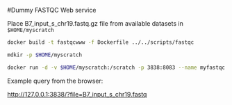 #Dummy FASTQC Web service

Place B7_input_s_chr19.fastq.gz file from available datasets in ```$HOME/myscratch```

```bash
docker build -t fastqcwww -f Dockerfile ../../scripts/fastqc

mdkir -p $HOME/myscratch

docker run -d -v $HOME/myscratch:/scratch -p 3838:8083 --name myfastqc fastqcwww
```

Example query from the browser:

http://127.0.0.1:3838/?file=B7_input_s_chr19.fastq

